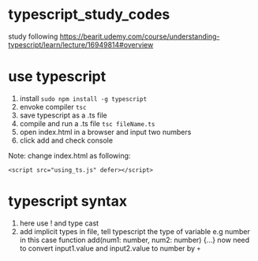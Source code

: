 # typescript_study_codes

study following https://bearit.udemy.com/course/understanding-typescript/learn/lecture/16949814#overview

# use typescript

1. install `sudo npm install -g typescript`
2. envoke compiler `tsc`
3. save typescript as a .ts file
4. compile and run a .ts file `tsc fileName.ts`
5. open index.html in a browser and input two numbers
6. click add and check console

Note: change index.html as following:

<!-- <script src="js-only.js" defer></script> -->

    <script src="using_ts.js" defer></script>

# typescript syntax

1. here use ! and type cast
2. add implicit types in file, tell typescript the type of variable e.g number in this case
   function add(num1: number, num2: number) {...}
   now need to convert input1.value and input2.value to number by `+`
